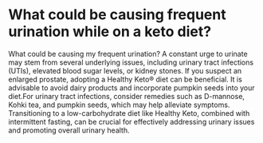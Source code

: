 # What could be causing frequent urination while on a keto diet?

What could be causing my frequent urination? A constant urge to urinate may stem from several underlying issues, including urinary tract infections (UTIs), elevated blood sugar levels, or kidney stones. If you suspect an enlarged prostate, adopting a Healthy Keto® diet can be beneficial. It is advisable to avoid dairy products and incorporate pumpkin seeds into your diet.For urinary tract infections, consider remedies such as D-mannose, Kohki tea, and pumpkin seeds, which may help alleviate symptoms. Transitioning to a low-carbohydrate diet like Healthy Keto, combined with intermittent fasting, can be crucial for effectively addressing urinary issues and promoting overall urinary health.